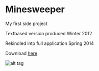Minesweeper
===========
My first side project

Textbased version produced Winter 2012

Rekindled into full application Spring 2014

Download [here](https://github.com/Jaberer/Minesweeper/blob/master/distZIP.zip)

![alt tag](https://raw.github.com/Jaberer/Minesweeper/master/MinesweeperMediumExample.PNG)
